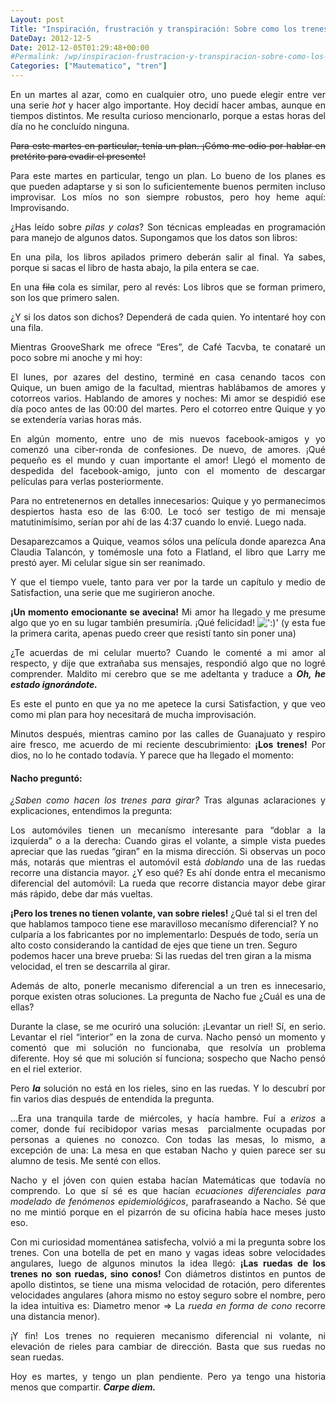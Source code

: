 ```yaml
---
Layout: post
Title: "Inspiración, frustración y transpiración: Sobre como los trenes cambian de dirección"
DateDay: 2012-12-5
Date: 2012-12-05T01:29:48+00:00
#Permalink: /wp/inspiracion-frustracion-y-transpiracion-sobre-como-los-trenes-cambian-de-direccion.html
Categories: ["Mautematico", "tren"]
---
```


<p style="text-align: justify;">En un martes al azar, como en cualquier otro, uno puede elegir entre ver una serie <em>hot</em> y hacer algo importante. Hoy decidí hacer ambas, aunque en tiempos distintos. Me resulta curioso mencionarlo, porque a estas horas del día no he concluído ninguna.</p>
<p><del></p>
<p style="text-align: justify;"><del>Para este martes en particular, tenía un plan. ¡Cómo me odio por hablar en pretérito para evadir el presente!</del></p>
<p></del></p>
<p style="text-align: justify;">Para este martes en particular, tengo un plan. Lo bueno de los planes es que pueden adaptarse y si son lo suficientemente buenos permiten incluso improvisar. Los míos no son siempre robustos, pero hoy heme aquí: Improvisando.</p>
<p style="text-align: justify;">¿Has leído sobre <em>pilas y colas</em>? Son técnicas empleadas en programación para manejo de algunos datos. Supongamos que los datos son libros:</p>
<p style="text-align: justify;">En una pila, los libros apilados primero deberán salir al final. Ya sabes, porque si sacas el libro de hasta abajo, la pila entera se cae.</p>
<p style="text-align: justify;">En una <del>fila</del> cola es similar, pero al revés: Los libros que se forman primero, son los que primero salen.</p>
<p style="text-align: justify;">¿Y si los datos son dichos? Dependerá de cada quien. Yo intentaré hoy con una fila.</p>
<p style="text-align: justify;">Mientras GrooveShark me ofrece &#8220;Eres&#8221;, de Café Tacvba, te conataré un poco sobre mi anoche y mi hoy:</p>
<p style="text-align: justify;">El lunes, por azares del destino, terminé en casa cenando tacos con Quique, un buen amigo de la facultad, mientras hablábamos de amores y cotorreos varios. Hablando de amores y noches: Mi amor se despidió ese día poco antes de las 00:00 del martes. Pero el cotorreo entre Quique y yo se extendería varias horas más.</p>
<p style="text-align: justify;">En algún momento, entre uno de mis nuevos facebook-amigos y yo comenzó una ciber-ronda de confesiones. De nuevo, de amores. ¡Qué pequeño es el mundo y cuan importante el amor! Llegó el momento de despedida del facebook-amigo, junto con el momento de descargar películas para verlas posteriormente.</p>
<p style="text-align: justify;">Para no entretenernos en detalles innecesarios: Quique y yo permanecimos despiertos hasta eso de las 6:00. Le tocó ser testigo de mi mensaje matutinimísimo, serían por ahí de las 4:37 cuando lo envié. Luego nada.</p>
<p style="text-align: justify;">Desaparezcamos a Quique, veamos sólos una película donde aparezca Ana Claudia Talancón, y tomémosle una foto a Flatland, el libro que Larry me prestó ayer. Mi celular sigue sin ser reanimado.</p>
<p style="text-align: justify;">Y que el tiempo vuele, tanto para ver por la tarde un capítulo y medio de Satisfaction, una serie que me sugirieron anoche.</p>
<p style="text-align: justify;"><strong>¡Un momento emocionante se avecina!</strong> Mi amor ha llegado y me presume algo que yo en su lugar también presumiría. ¡Qué felicidad! <img src=&#39;http://blog.mautematico.com/wp-includes/images/smilies/icon_smile.gif&#39; alt=&#39;:)&#39; class=&#39;wp-smiley&#39; /> (y esta fue la primera carita, apenas puedo creer que resistí tanto sin poner una)</p>
<p style="text-align: justify;">¿Te acuerdas de mi celular muerto? Cuando le comenté a mi amor al respecto, y dije que extrañaba sus mensajes, respondió algo que no logré comprender. Maldito mi cerebro que se me adeltanta y traduce a <strong><em>Oh, he estado ignorándote.</em></strong></p>
<p style="text-align: justify;"><strong></strong>Es este el punto en que ya no me apetece la cursi Satisfaction, y que veo como mi plan para hoy necesitará de mucha improvisación.</p>
<p style="text-align: justify;">Minutos después, mientras camino por las calles de Guanajuato y respiro aire fresco, me acuerdo de mi reciente descubrimiento: <strong>¡Los trenes!</strong> Por dios, no lo he contado todavía. Y parece que ha llegado el momento:</p>
<h4 style="text-align: justify;"><strong>Nacho preguntó:</strong></h4>
<p style="text-align: justify;"><em>¿Saben como hacen los trenes para girar?</em> Tras algunas aclaraciones y explicaciones, entendimos la pregunta:</p>
<p style="text-align: justify;">Los automóviles tienen un mecanísmo interesante para &#8220;doblar a la izquierda&#8221; o a la derecha: Cuando giras el volante, a simple vista puedes apreciar que las ruedas &#8220;giran&#8221; en la misma dirección. Si observas un poco más, notarás que mientras el automóvil está <em>doblando</em> una de las ruedas recorre una distancia mayor. ¿Y eso qué? Es ahí donde entra el mecanismo diferencial del automóvil: La rueda que recorre distancia mayor debe girar más rápido, debe dar más vueltas.</p>
<p><strong>¡Pero los trenes no tienen volante, van sobre rieles!</strong> ¿Qué tal si el tren del que hablamos tampoco tiene ese maravilloso mecanísmo diferencial? Y no culparía a los fabricantes por no implementarlo: Después de todo, sería un alto costo considerando la cantidad de ejes que tiene un tren. Seguro podemos hacer una breve prueba: Si las ruedas del tren giran a la misma velocidad, el tren se descarrila al girar.</p>
<p style="text-align: justify;">Además de alto, ponerle mecanismo diferencial a un tren es innecesario, porque existen otras soluciones. La pregunta de Nacho fue ¿Cuál es una de ellas?</p>
<p style="text-align: justify;">Durante la clase, se me ocuriró una solución: ¡Levantar un riel! Sí, en serio. Levantar el riel &#8220;interior&#8221; en la zona de curva. Nacho pensó un momento y comentó que mi solución no funcionaba, que resolvía un problema diferente. Hoy sé que mi solución sí funciona; sospecho que Nacho pensó en el riel exterior.</p>
<p style="text-align: justify;">Pero <strong><em>la</em></strong><em> </em>solución no está en los rieles, sino en las ruedas. Y lo descubrí por fin varios dias después de entendida la pregunta.</p>
<p style="text-align: justify;">&#8230;Era una tranquila tarde de miércoles, y hacía hambre. Fuí a <em>erizos</em> a comer, donde fuí recibidopor varias mesas  parcialmente ocupadas por personas a quienes no conozco. Con todas las mesas, lo mismo, a excepción de una: La mesa en que estaban Nacho y quien parece ser su alumno de tesis. Me senté con ellos.</p>
<p style="text-align: justify;">Nacho y el jóven con quien estaba hacían Matemáticas que todavía no comprendo. Lo que sí sé es que hacían <em>ecuaciones diferenciales para modelado de fenómenos epidemiolóǵicos</em>, parafraseando a Nacho. Sé que no me mintió porque en el pizarrón de su oficina había hace meses justo eso.</p>
<p style="text-align: justify;">Con mi curiosidad momentánea satisfecha, volvió a mi la pregunta sobre los trenes. Con una botella de pet en mano y vagas ideas sobre velocidades angulares, luego de algunos minutos la idea llegó: <strong>¡Las ruedas de los trenes no son ruedas, sino conos!</strong> Con diámetros distintos en puntos de apollo distintos, se tiene una misma velocidad de rotación, pero diferentes velocidades angulares (ahora mismo no estoy seguro sobre el nombre, pero la idea intuitiva es: Diametro menor =&gt; La <em>rueda en forma de cono</em> recorre una distancia menor).</p>
<p style="text-align: justify;">¡Y fin! Los trenes no requieren mecanismo diferencial ni volante, ni elevación de rieles para cambiar de dirección. Basta que sus ruedas no sean ruedas.</p>
<p style="text-align: justify;">Hoy es martes, y tengo un plan pendiente. Pero ya tengo una historia menos que compartir. <em><strong>Carpe diem.</strong></em></p>
